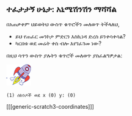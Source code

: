 ## ተፈታታኝ ሁኔታ: አኒሜሽንሽን ማሻሻል

በአጠቃቀም ህይወትህ ውስጥ ቁጥሮችን መለወጥ ትችላለህ,

+ ይህ የጠፈር መንኮታ ምድርን እስኪነዳ ድረስ ይንቀሳቀሳል?
+ ካርበቱ ወደ መሬት ቀስ ብሎ እየገፈገመ ነው?

በዚህ ሳጥን ውስጥ ያሉትን ቁጥሮች መለወጥ ያስፈልግዎታል:

![የሮክፕሲፕት ስፔር](images/sprite-spaceship.png)

```blocks3
(1) ሰከንዶች ወደ x (0) y: (0)
```

[[[generic-scratch3-coordinates]]]